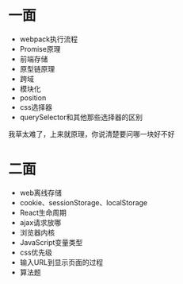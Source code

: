 # 一面
+ webpack执行流程
+ Promise原理
+ 前端存储
+ 原型链原理
+ 跨域
+ 模块化
+ position
+ css选择器
+ querySelector和其他那些选择器的区别

我草太难了，上来就原理，你说清楚要问哪一块好不好

# 二面
+ web离线存储
+ cookie、sessionStorage、localStorage
+ React生命周期
+ ajax请求放哪
+ 浏览器内核
+ JavaScript变量类型
+ css优先级
+ 输入URL到显示页面的过程
+ 算法题